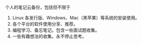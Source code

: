 个人的笔记云备份，包括但不限于

1. Linux 各发行版、Windows、Mac（黑苹果）等系统的安装使用。
2. 各个平台的软件使用分享、推荐。
3. 编程学习、备忘笔记。包含一些面试题收集。
4. 一些有趣想法的收集。永不停止思考。
